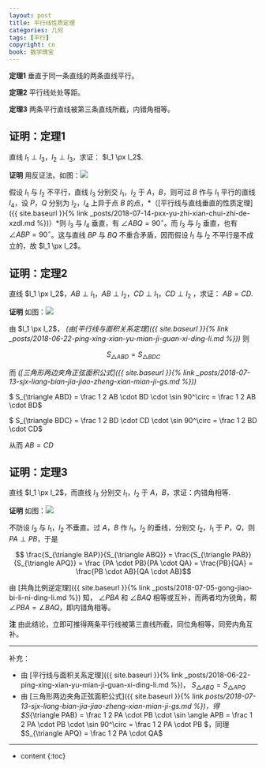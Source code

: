 ```yaml
---
layout: post
title: 平行线性质定理
categories: 几何
tags: [平行]
copyright: cn
book: 数学瑰宝
---
```


**定理1** 垂直于同一条直线的两条直线平行。

**定理2** 平行线处处等距。

**定理3** 两条平行直线被第三条直线所截，内错角相等。

<!--more-->

## 证明：定理1

直线 $l_1 \perp l_3$，$l_2 \perp l_3$，求证： $l_1 \px l_2$.

**证明** 用反证法。如图：<img src="{{ site.baseurl }}{% link /pic/pxx_xzdl/a.svg %}"/>

假设 $l_1$ 与 $l_2$ 不平行，直线 $l_3$ 分别交 $l_1$，$l_2$ 于 $A$，$B$，则可过 $B$ 作与 $l_1$ 平行的直线 $l_4$，设 $P$，$Q$ 分别为 $l_2$，$l_4$ 上异于点 $B$ 的点，*（[平行线与直线垂直的性质定理]({{ site.baseurl }}{% link _posts/2018-07-14-pxx-yu-zhi-xian-chui-zhi-de-xzdl.md %})）*则 $l_3$ 与 $l_4$ 垂直，有 $\angle ABQ = 90^\circ$。而 $l_3$ 与 $l_2$ 垂直，也有 $\angle ABP = 90^\circ$。这与直线 $BP$ 与 $BQ$ 不重合矛盾，因而假设 $l_1$ 与 $l_2$ 不平行是不成立的，故  $l_1 \px l_2$。

## 证明：定理2

直线 $l_1 \px l_2$，$AB \perp l_1$，$AB \perp l_2$，$CD \perp l_1$，$CD \perp l_2$ ，求证： $AB = CD$.

**证明** 如图：<img src="{{ site.baseurl }}{% link /pic/pxx_xzdl/b.svg %}"/>

由 $l_1 \px l_2$， *(由[平行线与面积关系定理]({{ site.baseurl }}{% link _posts/2018-06-22-ping-xing-xian-yu-mian-ji-guan-xi-ding-li.md %}))* 则

$$ S_{\triangle ABD} = S_{\triangle BDC} $$

而 *([三角形两边夹角正弦面积公式]({{ site.baseurl }}{% link _posts/2018-07-13-sjx-liang-bian-jia-jiao-zheng-xian-mian-ji-gs.md %}))* 

$ S_{\triangle ABD} = \frac 1 2 AB \cdot BD \cdot \sin 90^\circ = \frac 1 2 AB \cdot BD$

$ S_{\triangle BDC} = \frac 1 2 BD \cdot CD \cdot \sin 90^\circ = \frac 1 2 BD \cdot CD$

从而 $AB = CD$

## 证明：定理3

直线 $l_1 \px l_2$，而直线 $l_3$ 分别交 $l_1$，$l_2$ 于 $A$，$B$，求证：内错角相等.

**证明** 如图：<img src="{{ site.baseurl }}{% link /pic/pxx_xzdl/c.svg %}"/>

不防设 $l_3$ 与 $l_1$，$l_2$ 不垂直。过 $A$，$B$ 作 $l_1$，$l_2$ 的垂线，分别交 $l_2$，$l_1$ 于 $P$，$Q$，则 $PA \perp PB$，于是

$$ \frac{S_{\triangle BAP}}{S_{\triangle ABQ}} = \frac{S_{\triangle PAB}}{S_{\triangle APQ}} 
  = \frac {PA \cdot PB}{PA \cdot QA} = \frac{PB}{QA} = \frac{PB \cdot AB}{QA \cdot AB}$$
 
由 [共角比例逆定理]({{ site.baseurl }}{% link _posts/2018-07-05-gong-jiao-bi-li-ni-ding-li.md %}) 知， $\angle PBA$ 和 $\angle BAQ$ 相等或互补，而两者均为锐角，帮 $\angle PBA = \angle BAQ$，即内错角相等。

**注** 由此结论，立即可推得两条平行线被第三直线所截，同位角相等，同旁内角互补。

---

补充：
* 由 [平行线与面积关系定理]({{ site.baseurl }}{% link _posts/2018-06-22-ping-xing-xian-yu-mian-ji-guan-xi-ding-li.md %})， $S_{\triangle ABQ} = S_{\triangle APQ}$
* 由 [三角形两边夹角正弦面积公式]({{ site.baseurl }}{% link _posts/2018-07-13-sjx-liang-bian-jia-jiao-zheng-xian-mian-ji-gs.md %})，得 $S_{\triangle PAB} = \frac 1 2 PA \cdot PB \cdot \sin \angle APB = \frac 1 2 PA \cdot PB \cdot \sin 90^\circ  = \frac 1 2 PA \cdot PB $，同理 $S_{\triangle APQ} = \frac 1 2 PA \cdot QA$

---

* content
{:toc}
